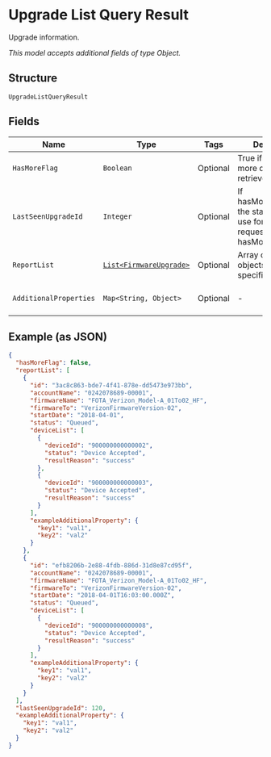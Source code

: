 
# Upgrade List Query Result

Upgrade information.

*This model accepts additional fields of type Object.*

## Structure

`UpgradeListQueryResult`

## Fields

| Name | Type | Tags | Description | Getter | Setter |
|  --- | --- | --- | --- | --- | --- |
| `HasMoreFlag` | `Boolean` | Optional | True if there are more devices to retrieve. | Boolean getHasMoreFlag() | setHasMoreFlag(Boolean hasMoreFlag) |
| `LastSeenUpgradeId` | `Integer` | Optional | If hasMoreData=true, the startIndex to use for the next request. 0 if hasMoreData=false. | Integer getLastSeenUpgradeId() | setLastSeenUpgradeId(Integer lastSeenUpgradeId) |
| `ReportList` | [`List<FirmwareUpgrade>`](../../doc/models/firmware-upgrade.md) | Optional | Array of upgrade objects with the specified status. | List<FirmwareUpgrade> getReportList() | setReportList(List<FirmwareUpgrade> reportList) |
| `AdditionalProperties` | `Map<String, Object>` | Optional | - | Object getAdditionalProperty(String key) | additionalProperty(String key, Object value) |

## Example (as JSON)

```json
{
  "hasMoreFlag": false,
  "reportList": [
    {
      "id": "3ac8c863-bde7-4f41-878e-dd5473e973bb",
      "accountName": "0242078689-00001",
      "firmwareName": "FOTA_Verizon_Model-A_01To02_HF",
      "firmwareTo": "VerizonFirmwareVersion-02",
      "startDate": "2018-04-01",
      "status": "Queued",
      "deviceList": [
        {
          "deviceId": "900000000000002",
          "status": "Device Accepted",
          "resultReason": "success"
        },
        {
          "deviceId": "900000000000003",
          "status": "Device Accepted",
          "resultReason": "success"
        }
      ],
      "exampleAdditionalProperty": {
        "key1": "val1",
        "key2": "val2"
      }
    },
    {
      "id": "efb8206b-2e88-4fdb-886d-31d8e87cd95f",
      "accountName": "0242078689-00001",
      "firmwareName": "FOTA_Verizon_Model-A_01To02_HF",
      "firmwareTo": "VerizonFirmwareVersion-02",
      "startDate": "2018-04-01T16:03:00.000Z",
      "status": "Queued",
      "deviceList": [
        {
          "deviceId": "900000000000008",
          "status": "Device Accepted",
          "resultReason": "success"
        }
      ],
      "exampleAdditionalProperty": {
        "key1": "val1",
        "key2": "val2"
      }
    }
  ],
  "lastSeenUpgradeId": 120,
  "exampleAdditionalProperty": {
    "key1": "val1",
    "key2": "val2"
  }
}
```

